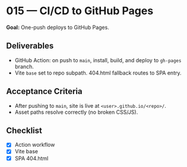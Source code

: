 # 015 — CI/CD to GitHub Pages

**Goal:** One-push deploys to GitHub Pages.

## Deliverables

- GitHub Action: on push to `main`, install, build, and deploy to `gh-pages` branch.
- Vite `base` set to repo subpath. 404.html fallback routes to SPA entry.

## Acceptance Criteria

- After pushing to `main`, site is live at `<user>.github.io/<repo>/`.
- Asset paths resolve correctly (no broken CSS/JS).

## Checklist

- [x] Action workflow
- [x] Vite base
- [x] SPA 404.html
